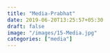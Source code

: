 ```yaml
---
title: "Media-Prabhat"
date: 2019-06-20T13:25:57+05:30
draft: false
image: "/images/15-Media.jpg"
categories: ["media"]
---
```


